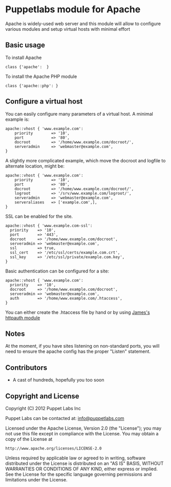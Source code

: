 Puppetlabs module for Apache
============================

Apache is widely-used web server and this module will allow to configure
various modules and setup virtual hosts with minimal effort

Basic usage
-----------

To install Apache

    class {'apache':  }

To install the Apache PHP module

    class {'apache::php': }

Configure a virtual host
------------------------

You can easily configure many parameters of a virtual host. A minimal
example is:

    apache::vhost { 'www.example.com':
        priority        => '10',
        port            => '80',
        docroot         => '/home/www.example.com/docroot/',
        serveradmin     => 'webmaster@example.com',
    }

A slightly more complicated example, which move the docroot and
logfile to alternate location, might be:

    apache::vhost { 'www.example.com':
        priority        => '10',
        port            => '80',
        docroot         => '/home/www.example.com/docroot/',
        logroot         => '/srv/www.example.com/logroot/',
        serveradmin     => 'webmaster@example.com',
        serveraliases   => ['example.com',],
    }

SSL can be enabled for the site. 

    apache::vhost { 'www.example.com-ssl':
      priority    => '10',
      port        => '443',
      docroot     => '/home/www.example.com/docroot',
      serveradmin => 'webmaster@example.com',
      ssl         => true,
      ssl_cert    => '/etc/ssl/certs/example.com.crt',
      ssl_key     => '/etc/ssl/private/example.com.key',
    }

Basic authentication can be configured for a site:

    apache::vhost { 'www.example.com':
      priority    => '10',
      docroot     => '/home/www.example.com/docroot',
      serveradmin => 'webmaster@example.com',
      auth        => '/home/www.example.com/.htaccess',
    }

You can either create the .htaccess file by hand or by using [James's httpauth module](https://github.com/jamtur01/puppet-httpauth)


Notes
-----

At the moment, if you have sites listening on non-standard ports, you will need
to ensure the apache config has the proper "Listen" statement.

Contributors
------------

 * A cast of hundreds, hopefully you too soon

Copyright and License
---------------------

Copyright (C) 2012 Puppet Labs Inc

Puppet Labs can be contacted at: info@puppetlabs.com

Licensed under the Apache License, Version 2.0 (the "License");
you may not use this file except in compliance with the License.
You may obtain a copy of the License at

    http://www.apache.org/licenses/LICENSE-2.0

Unless required by applicable law or agreed to in writing, software
distributed under the License is distributed on an "AS IS" BASIS,
WITHOUT WARRANTIES OR CONDITIONS OF ANY KIND, either express or implied.
See the License for the specific language governing permissions and
limitations under the License.
